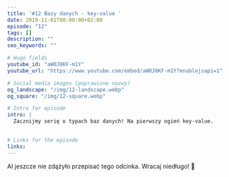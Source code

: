 ```yaml
---
title: '#12 Bazy danych - key-value '
date: 2019-11-01T08:00:00+02:00
episode: "12"
tags: []
description: ""
seo_keywords: ""

# Hugo fields
youtube_id: "aW0J8KF-m1Y"
youtube_url: "https://www.youtube.com/embed/aW0J8KF-m1Y?enablejsapi=1"

# Social media images (poprawione nazwy)
og_landscape: "/img/12-landscape.webp"
og_square: "/img/12-square.webp"

# Intro for episode
intro: |
  Zacznijmy serię o typach baz danych! Na pierwszy ogień key-value.
  

# Links for the episode
links:
---
```


AI jeszcze nie zdążyło przepisać tego odcinka. Wracaj niedługo! 🤖